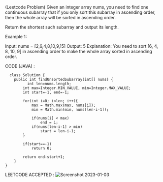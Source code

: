 (Leetcode Problem)
Given an integer array nums, you need to find one continuous subarray that if you only sort this subarray in ascending order, then the whole array will be sorted in ascending order.

Return the shortest such subarray and output its length.

 

Example 1:

Input: nums = [2,6,4,8,10,9,15]
Output: 5
Explanation: You need to sort [6, 4, 8, 10, 9] in ascending order to make the whole array sorted in ascending order.


CODE (JAVA) :
```
  class Solution {
    public int findUnsortedSubarray(int[] nums) {
          int len=nums.length;
        int max=Integer.MIN_VALUE, min=Integer.MAX_VALUE;
        int start=-1, end=-1;
        
        for(int i=0; i<len; i++){
            max = Math.max(max, nums[i]); 
            min = Math.min(min, nums[len-i-1]);  
            
            if(nums[i] < max)  
                end = i;
            if(nums[len-i-1] > min)
                start = len-i-1;
        }
        
        if(start==-1)
            return 0;
        
        return end-start+1;
    }
}
```
LEETCODE ACCEPTED :
![Screenshot 2023-01-03 ](https://user-images.githubusercontent.com/73281015/210767847-27922e5b-c409-4fe0-a79c-517bef38bb89.png)
